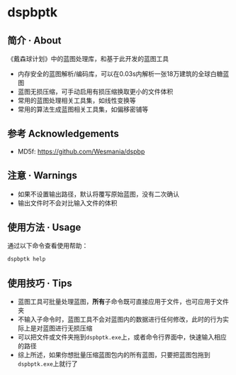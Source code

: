 # dspbptk

## 简介 · About

《戴森球计划》中的蓝图处理库，和基于此开发的蓝图工具

* 内存安全的蓝图解析/编码库，可以在0.03s内解析一张18万建筑的全球白糖蓝图
* 蓝图无损压缩，可手动启用有损压缩换取更小的文件体积
* 常用的蓝图处理相关工具集，如线性变换等
* 常用的算法生成蓝图相关工具集，如偏移密铺等

## 参考 Acknowledgements

* MD5f: <https://github.com/Wesmania/dspbp>

## 注意 · Warnings

* 如果不设置输出路径，默认将覆写原始蓝图，没有二次确认
* 输出文件时不会对比输入文件的体积

## 使用方法 · Usage

通过以下命令查看使用帮助：

```cmd
dspbptk help
```

## 使用技巧 · Tips

* 蓝图工具可批量处理蓝图，**所有**子命令既可直接应用于文件，也可应用于文件夹
* 不输入子命令时，蓝图工具不会对蓝图内的数据进行任何修改，此时的行为实际上是对蓝图进行无损压缩
* 可以把文件或文件夹拖到`dspbptk.exe`上，或者命令行界面中，快速输入相应的路径
* 综上所述，如果你想批量压缩蓝图包内的所有蓝图，只要把蓝图包拖到`dspbptk.exe`上就行了
